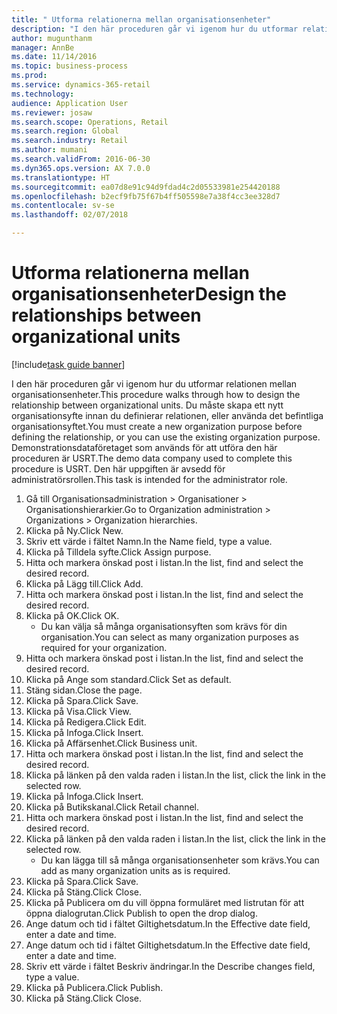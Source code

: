 ```yaml
--- 
title: " Utforma relationerna mellan organisationsenheter"
description: "I den här proceduren går vi igenom hur du utformar relationen mellan organisationsenheter."
author: mugunthanm
manager: AnnBe
ms.date: 11/14/2016
ms.topic: business-process
ms.prod: 
ms.service: dynamics-365-retail
ms.technology: 
audience: Application User
ms.reviewer: josaw
ms.search.scope: Operations, Retail
ms.search.region: Global
ms.search.industry: Retail
ms.author: mumani
ms.search.validFrom: 2016-06-30
ms.dyn365.ops.version: AX 7.0.0
ms.translationtype: HT
ms.sourcegitcommit: ea07d8e91c94d9fdad4c2d05533981e254420188
ms.openlocfilehash: b2ecf9fb75f67b4ff505598e7a38f4cc3ee328d7
ms.contentlocale: sv-se
ms.lasthandoff: 02/07/2018

---
```

# <a name="design-the-relationships-between-organizational-units"></a><span data-ttu-id="34ab8-103"> Utforma relationerna mellan organisationsenheter</span><span class="sxs-lookup"><span data-stu-id="34ab8-103">Design the relationships between organizational units</span></span>

[!include[task guide banner](../includes/task-guide-banner.md)]

<span data-ttu-id="34ab8-104">I den här proceduren går vi igenom hur du utformar relationen mellan organisationsenheter.</span><span class="sxs-lookup"><span data-stu-id="34ab8-104">This procedure walks through how to design the relationship between organizational units.</span></span> <span data-ttu-id="34ab8-105">Du måste skapa ett nytt organisationsyfte innan du definierar relationen, eller använda det befintliga organisationsyftet.</span><span class="sxs-lookup"><span data-stu-id="34ab8-105">You must create a new organization purpose before defining the relationship, or you can use the existing organization purpose.</span></span> <span data-ttu-id="34ab8-106">Demonstrationsdataföretaget som används för att utföra den här proceduren är USRT.</span><span class="sxs-lookup"><span data-stu-id="34ab8-106">The demo data company used to complete this procedure is USRT.</span></span> <span data-ttu-id="34ab8-107">Den här uppgiften är avsedd för administratörsrollen.</span><span class="sxs-lookup"><span data-stu-id="34ab8-107">This task is intended for the administrator role.</span></span>

1. <span data-ttu-id="34ab8-108">Gå till Organisationsadministration > Organisationer > Organisationshierarkier.</span><span class="sxs-lookup"><span data-stu-id="34ab8-108">Go to Organization administration > Organizations > Organization hierarchies.</span></span>
2. <span data-ttu-id="34ab8-109">Klicka på Ny.</span><span class="sxs-lookup"><span data-stu-id="34ab8-109">Click New.</span></span>
3. <span data-ttu-id="34ab8-110">Skriv ett värde i fältet Namn.</span><span class="sxs-lookup"><span data-stu-id="34ab8-110">In the Name field, type a value.</span></span>
4. <span data-ttu-id="34ab8-111">Klicka på Tilldela syfte.</span><span class="sxs-lookup"><span data-stu-id="34ab8-111">Click Assign purpose.</span></span>
5. <span data-ttu-id="34ab8-112">Hitta och markera önskad post i listan.</span><span class="sxs-lookup"><span data-stu-id="34ab8-112">In the list, find and select the desired record.</span></span>
6. <span data-ttu-id="34ab8-113">Klicka på Lägg till.</span><span class="sxs-lookup"><span data-stu-id="34ab8-113">Click Add.</span></span>
7. <span data-ttu-id="34ab8-114">Hitta och markera önskad post i listan.</span><span class="sxs-lookup"><span data-stu-id="34ab8-114">In the list, find and select the desired record.</span></span>
8. <span data-ttu-id="34ab8-115">Klicka på OK.</span><span class="sxs-lookup"><span data-stu-id="34ab8-115">Click OK.</span></span>
    * <span data-ttu-id="34ab8-116">Du kan välja så många organisationsyften som krävs för din organisation.</span><span class="sxs-lookup"><span data-stu-id="34ab8-116">You can select as many organization purposes as required for your organization.</span></span>  
9. <span data-ttu-id="34ab8-117">Hitta och markera önskad post i listan.</span><span class="sxs-lookup"><span data-stu-id="34ab8-117">In the list, find and select the desired record.</span></span>
10. <span data-ttu-id="34ab8-118">Klicka på Ange som standard.</span><span class="sxs-lookup"><span data-stu-id="34ab8-118">Click Set as default.</span></span>
11. <span data-ttu-id="34ab8-119">Stäng sidan.</span><span class="sxs-lookup"><span data-stu-id="34ab8-119">Close the page.</span></span>
12. <span data-ttu-id="34ab8-120">Klicka på Spara.</span><span class="sxs-lookup"><span data-stu-id="34ab8-120">Click Save.</span></span>
13. <span data-ttu-id="34ab8-121">Klicka på Visa.</span><span class="sxs-lookup"><span data-stu-id="34ab8-121">Click View.</span></span>
14. <span data-ttu-id="34ab8-122">Klicka på Redigera.</span><span class="sxs-lookup"><span data-stu-id="34ab8-122">Click Edit.</span></span>
15. <span data-ttu-id="34ab8-123">Klicka på Infoga.</span><span class="sxs-lookup"><span data-stu-id="34ab8-123">Click Insert.</span></span>
16. <span data-ttu-id="34ab8-124">Klicka på Affärsenhet.</span><span class="sxs-lookup"><span data-stu-id="34ab8-124">Click Business unit.</span></span>
17. <span data-ttu-id="34ab8-125">Hitta och markera önskad post i listan.</span><span class="sxs-lookup"><span data-stu-id="34ab8-125">In the list, find and select the desired record.</span></span>
18. <span data-ttu-id="34ab8-126">Klicka på länken på den valda raden i listan.</span><span class="sxs-lookup"><span data-stu-id="34ab8-126">In the list, click the link in the selected row.</span></span>
19. <span data-ttu-id="34ab8-127">Klicka på Infoga.</span><span class="sxs-lookup"><span data-stu-id="34ab8-127">Click Insert.</span></span>
20. <span data-ttu-id="34ab8-128">Klicka på Butikskanal.</span><span class="sxs-lookup"><span data-stu-id="34ab8-128">Click Retail channel.</span></span>
21. <span data-ttu-id="34ab8-129">Hitta och markera önskad post i listan.</span><span class="sxs-lookup"><span data-stu-id="34ab8-129">In the list, find and select the desired record.</span></span>
22. <span data-ttu-id="34ab8-130">Klicka på länken på den valda raden i listan.</span><span class="sxs-lookup"><span data-stu-id="34ab8-130">In the list, click the link in the selected row.</span></span>
    * <span data-ttu-id="34ab8-131">Du kan lägga till så många organisationsenheter som krävs.</span><span class="sxs-lookup"><span data-stu-id="34ab8-131">You can add as many organization units as is required.</span></span>  
23. <span data-ttu-id="34ab8-132">Klicka på Spara.</span><span class="sxs-lookup"><span data-stu-id="34ab8-132">Click Save.</span></span>
24. <span data-ttu-id="34ab8-133">Klicka på Stäng.</span><span class="sxs-lookup"><span data-stu-id="34ab8-133">Click Close.</span></span>
25. <span data-ttu-id="34ab8-134">Klicka på Publicera om du vill öppna formuläret med listrutan för att öppna dialogrutan.</span><span class="sxs-lookup"><span data-stu-id="34ab8-134">Click Publish to open the drop dialog.</span></span>
26. <span data-ttu-id="34ab8-135">Ange datum och tid i fältet Giltighetsdatum.</span><span class="sxs-lookup"><span data-stu-id="34ab8-135">In the Effective date field, enter a date and time.</span></span>
27. <span data-ttu-id="34ab8-136">Ange datum och tid i fältet Giltighetsdatum.</span><span class="sxs-lookup"><span data-stu-id="34ab8-136">In the Effective date field, enter a date and time.</span></span>
28. <span data-ttu-id="34ab8-137">Skriv ett värde i fältet Beskriv ändringar.</span><span class="sxs-lookup"><span data-stu-id="34ab8-137">In the Describe changes field, type a value.</span></span>
29. <span data-ttu-id="34ab8-138">Klicka på Publicera.</span><span class="sxs-lookup"><span data-stu-id="34ab8-138">Click Publish.</span></span>
30. <span data-ttu-id="34ab8-139">Klicka på Stäng.</span><span class="sxs-lookup"><span data-stu-id="34ab8-139">Click Close.</span></span>


